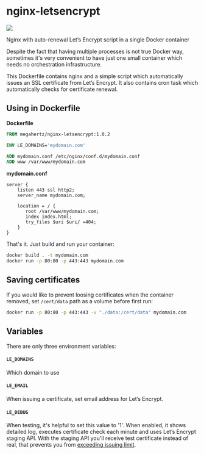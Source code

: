 # nginx-letsencrypt

[![](https://images.microbadger.com/badges/image/megahertz/nginx-letsencrypt.svg)](https://microbadger.com/images/megahertz/nginx-letsencrypt "microbadger.com")

Nginx with auto-renewal Let’s Encrypt script in a single Docker container

Despite the fact that having multiple processes is not true Docker way,
sometimes it's very convenient to have just one small container which needs
no orchestration infrastructure.

This Dockerfile contains nginx and a simple script which automatically
issues an SSL certificate from Let’s Encrypt. It also contains cron task
which automatically checks for certificate renewal.

## Using in Dockerfile

**Dockerfile**
```dockerfile
FROM megahertz/nginx-letsencrypt:1.0.2

ENV LE_DOMAINS='mydomain.com'

ADD mydomain.conf /etc/nginx/conf.d/mydomain.conf
ADD www /var/www/mydomain.com
```

**mydomain.conf**
```
server {
    listen 443 ssl http2;
    server_name mydomain.com;

    location = / {
       root /var/www/mydomain.com;
       index index.html;
       try_files $uri $uri/ =404;
    }
}
```

That's it. Just build and run your container:

```sh
docker build . -t mydomain.com
docker run -p 80:80 -p 443:443 mydomain.com
```

## Saving certificates

If you would like to prevent loosing certificates when the container removed,
set `/cert/data` path as a volume before first run:

```sh
docker run -p 80:80 -p 443:443 -v "./data:/cert/data" mydomain.com
```

## Variables

There are only three environment variables:

#### `LE_DOMAINS`

Which domain to use

#### `LE_EMAIL`

When issuing a certificate, set email address for Let’s Encrypt.

#### `LE_DEBUG`

When testing, it's helpful to set this value to '1'. When enabled, it shows
detailed log, executes certificate check each minute and uses Let’s Encrypt
staging API. With the staging API you'll receive test certificate instead of
real, that prevents you from
[exceeding issuing limit](https://letsencrypt.org/docs/rate-limits/).
